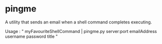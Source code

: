 pingme
======

A utility that sends an email when a shell command completes executing.

Usage : " myFavouriteShellCommand | pingme.py server:port emailAddress username password title "